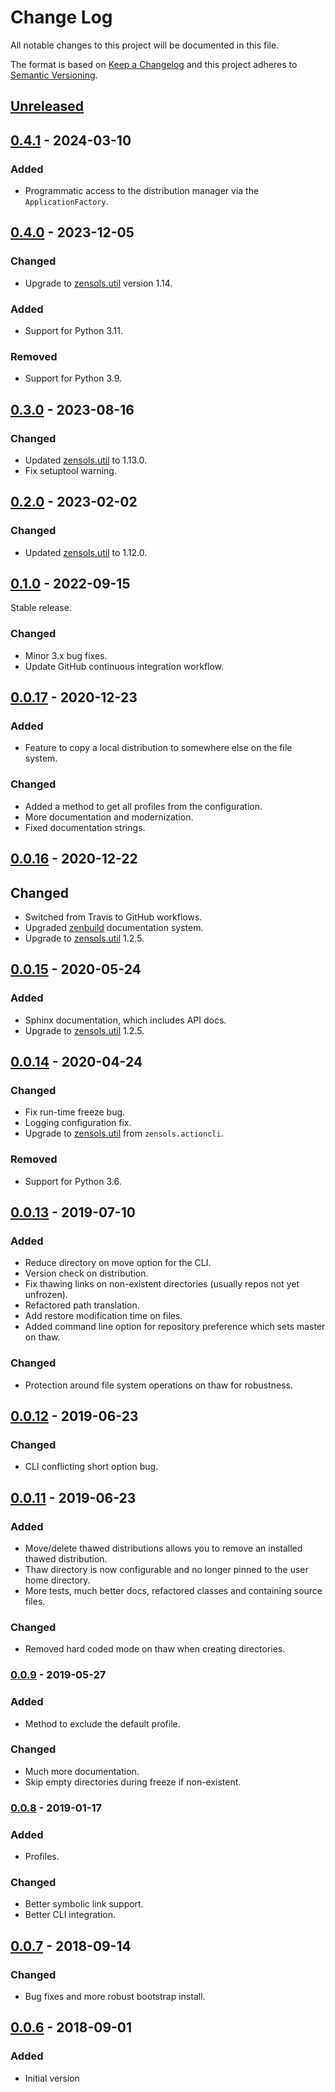 # Change Log
All notable changes to this project will be documented in this file.

The format is based on [Keep a Changelog](http://keepachangelog.com/)
and this project adheres to [Semantic Versioning](http://semver.org/).


## [Unreleased]


## [0.4.1] - 2024-03-10
### Added
- Programmatic access to the distribution manager via the `ApplicationFactory`.


## [0.4.0] - 2023-12-05
### Changed
- Upgrade to [zensols.util] version 1.14.

### Added
- Support for Python 3.11.

### Removed
- Support for Python 3.9.


## [0.3.0] - 2023-08-16
### Changed
- Updated [zensols.util] to 1.13.0.
- Fix setuptool warning.


## [0.2.0] - 2023-02-02
### Changed
- Updated [zensols.util] to 1.12.0.


## [0.1.0] - 2022-09-15
Stable release.

### Changed
- Minor 3.x bug fixes.
- Update GitHub continuous integration workflow.


## [0.0.17] - 2020-12-23
### Added
- Feature to copy a local distribution to somewhere else on the file system.

### Changed
- Added a method to get all profiles from the configuration.
- More documentation and modernization.
- Fixed documentation strings.


## [0.0.16] - 2020-12-22
## Changed
- Switched from Travis to GitHub workflows.
- Upgraded [zenbuild] documentation system.
- Upgrade to [zensols.util] 1.2.5.


## [0.0.15] - 2020-05-24
### Added
- Sphinx documentation, which includes API docs.
- Upgrade to [zensols.util] 1.2.5.


## [0.0.14] - 2020-04-24
### Changed
- Fix run-time freeze bug.
- Logging configuration fix.
- Upgrade to [zensols.util] from ``zensols.actioncli``.
### Removed
- Support for Python 3.6.


## [0.0.13] - 2019-07-10
### Added
- Reduce directory on move option for the CLI.
- Version check on distribution.
- Fix thawing links on non-existent directories (usually repos not yet
  unfrozen).
- Refactored path translation.
- Add restore modification time on files.
- Added command line option for repository preference which sets master on
  thaw.

### Changed
- Protection around file system operations on thaw for robustness.


## [0.0.12] - 2019-06-23
### Changed
- CLI conflicting short option bug.


## [0.0.11] - 2019-06-23
### Added
- Move/delete thawed distributions allows you to remove an installed thawed
  distribution.
- Thaw directory is now configurable and no longer pinned to the user home
  directory.
- More tests, much better docs, refactored classes and containing source files.

### Changed
- Removed hard coded mode on thaw when creating directories.


### [0.0.9] - 2019-05-27
### Added
- Method to exclude the default profile.

### Changed
- Much more documentation.
- Skip empty directories during freeze if non-existent.


### [0.0.8] - 2019-01-17
### Added
- Profiles.

### Changed
- Better symbolic link support.
- Better CLI integration.


## [0.0.7] - 2018-09-14
### Changed
- Bug fixes and more robust bootstrap install.


## [0.0.6] - 2018-09-01
### Added
- Initial version


[Unreleased]: https://github.com/plandes/grsync/compare/v0.4.1...HEAD
[0.4.1]: https://github.com/plandes/grsync/compare/v0.4.0...v0.4.1
[0.4.0]: https://github.com/plandes/grsync/compare/v0.3.0...v0.4.0
[0.3.0]: https://github.com/plandes/grsync/compare/v0.2.0...v0.3.0
[0.2.0]: https://github.com/plandes/grsync/compare/v0.1.0...v0.2.0
[0.1.0]: https://github.com/plandes/grsync/compare/v0.0.17...v0.1.0
[0.0.17]: https://github.com/plandes/grsync/compare/v0.0.16...v0.0.17
[0.0.16]: https://github.com/plandes/grsync/compare/v0.0.15...v0.0.16
[0.0.15]: https://github.com/plandes/grsync/compare/v0.0.14...v0.0.15
[0.0.14]: https://github.com/plandes/grsync/compare/v0.0.13...v0.0.14
[0.0.13]: https://github.com/plandes/grsync/compare/v0.0.12...v0.0.13
[0.0.12]: https://github.com/plandes/grsync/compare/v0.0.11...v0.0.12
[0.0.11]: https://github.com/plandes/grsync/compare/v0.0.10...v0.0.11
[0.0.10]: https://github.com/plandes/grsync/compare/v0.0.10...v0.0.10
[0.0.9]: https://github.com/plandes/grsync/compare/v0.0.8...v0.0.9
[0.0.8]: https://github.com/plandes/grsync/compare/v0.0.7...v0.0.8
[0.0.7]: https://github.com/plandes/grsync/compare/v0.0.6...v0.0.7
[0.0.6]: https://github.com/plandes/grsync/compare/v0.0.5...v0.0.6


<!-- links -->
[zensols.util]: https://github.com/plandes/util
[zenbuild]: https://github.com/plandes/zenbuild
